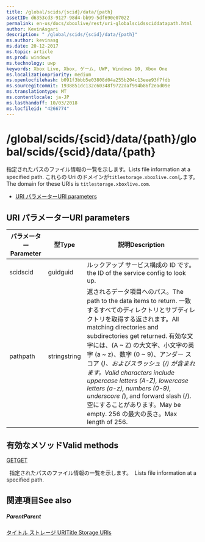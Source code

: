 ```yaml
---
title: /global/scids/{scid}/data/{path}
assetID: d6353cd3-9127-98d4-bb99-5df690e07022
permalink: en-us/docs/xboxlive/rest/uri-globalscidssciddatapath.html
author: KevinAsgari
description: " /global/scids/{scid}/data/{path}"
ms.author: kevinasg
ms.date: 20-12-2017
ms.topic: article
ms.prod: windows
ms.technology: uwp
keywords: Xbox Live, Xbox, ゲーム, UWP, Windows 10, Xbox One
ms.localizationpriority: medium
ms.openlocfilehash: b091f3bbb5e03808d04a255b204c13eee93f7fdb
ms.sourcegitcommit: 1938851dc132c60348f9722daf994b86f2ead09e
ms.translationtype: MT
ms.contentlocale: ja-JP
ms.lasthandoff: 10/03/2018
ms.locfileid: "4266774"
---
```

# <a name="globalscidssciddatapath"></a><span data-ttu-id="731db-104">/global/scids/{scid}/data/{path}</span><span class="sxs-lookup"><span data-stu-id="731db-104">/global/scids/{scid}/data/{path}</span></span>
<span data-ttu-id="731db-105">指定されたパスのファイル情報の一覧を示します。</span><span class="sxs-lookup"><span data-stu-id="731db-105">Lists file information at a specified path.</span></span> <span data-ttu-id="731db-106">これらの Uri のドメインが`titlestorage.xboxlive.com`します。</span><span class="sxs-lookup"><span data-stu-id="731db-106">The domain for these URIs is `titlestorage.xboxlive.com`.</span></span>
 
  * [<span data-ttu-id="731db-107">URI パラメーター</span><span class="sxs-lookup"><span data-stu-id="731db-107">URI parameters</span></span>](#ID4EV)
 
<a id="ID4EV"></a>

 
## <a name="uri-parameters"></a><span data-ttu-id="731db-108">URI パラメーター</span><span class="sxs-lookup"><span data-stu-id="731db-108">URI parameters</span></span>
 
| <span data-ttu-id="731db-109">パラメーター</span><span class="sxs-lookup"><span data-stu-id="731db-109">Parameter</span></span>| <span data-ttu-id="731db-110">型</span><span class="sxs-lookup"><span data-stu-id="731db-110">Type</span></span>| <span data-ttu-id="731db-111">説明</span><span class="sxs-lookup"><span data-stu-id="731db-111">Description</span></span>| 
| --- | --- | --- | 
| <span data-ttu-id="731db-112">scid</span><span class="sxs-lookup"><span data-stu-id="731db-112">scid</span></span>| <span data-ttu-id="731db-113">guid</span><span class="sxs-lookup"><span data-stu-id="731db-113">guid</span></span>| <span data-ttu-id="731db-114">ルックアップ サービス構成の ID です。</span><span class="sxs-lookup"><span data-stu-id="731db-114">the ID of the service config to look up.</span></span>| 
| <span data-ttu-id="731db-115">path</span><span class="sxs-lookup"><span data-stu-id="731db-115">path</span></span>| <span data-ttu-id="731db-116">string</span><span class="sxs-lookup"><span data-stu-id="731db-116">string</span></span>| <span data-ttu-id="731db-117">返されるデータ項目へのパス。</span><span class="sxs-lookup"><span data-stu-id="731db-117">The path to the data items to return.</span></span> <span data-ttu-id="731db-118">一致するすべてのディレクトリとサブディレクトリを取得する返されます。</span><span class="sxs-lookup"><span data-stu-id="731db-118">All matching directories and subdirectories get returned.</span></span> <span data-ttu-id="731db-119">有効な文字には、(A ~ Z) の大文字、小文字の英字 (a ~ z)、数字 (0 ~ 9)、アンダー スコア (_)、およびスラッシュ (/) が含まれます。</span><span class="sxs-lookup"><span data-stu-id="731db-119">Valid characters include uppercase letters (A-Z), lowercase letters (a-z), numbers (0-9), underscore (_), and forward slash (/).</span></span> <span data-ttu-id="731db-120">空にすることがあります。</span><span class="sxs-lookup"><span data-stu-id="731db-120">May be empty.</span></span> <span data-ttu-id="731db-121">256 の最大の長さ。</span><span class="sxs-lookup"><span data-stu-id="731db-121">Max length of 256.</span></span>| 
  
<a id="ID4E3B"></a>

 
## <a name="valid-methods"></a><span data-ttu-id="731db-122">有効なメソッド</span><span class="sxs-lookup"><span data-stu-id="731db-122">Valid methods</span></span>

[<span data-ttu-id="731db-123">GET</span><span class="sxs-lookup"><span data-stu-id="731db-123">GET</span></span>](uri-globalscidssciddatapath-get.md)

<span data-ttu-id="731db-124">&nbsp;&nbsp;指定されたパスのファイル情報の一覧を示します。</span><span class="sxs-lookup"><span data-stu-id="731db-124">&nbsp;&nbsp;Lists file information at a specified path.</span></span>
 
<a id="ID4EGC"></a>

 
## <a name="see-also"></a><span data-ttu-id="731db-125">関連項目</span><span class="sxs-lookup"><span data-stu-id="731db-125">See also</span></span>
 
<a id="ID4EIC"></a>

 
##### <a name="parent"></a><span data-ttu-id="731db-126">Parent</span><span class="sxs-lookup"><span data-stu-id="731db-126">Parent</span></span> 

[<span data-ttu-id="731db-127">タイトル ストレージ URI</span><span class="sxs-lookup"><span data-stu-id="731db-127">Title Storage URIs</span></span>](atoc-reference-storagev2.md)

   